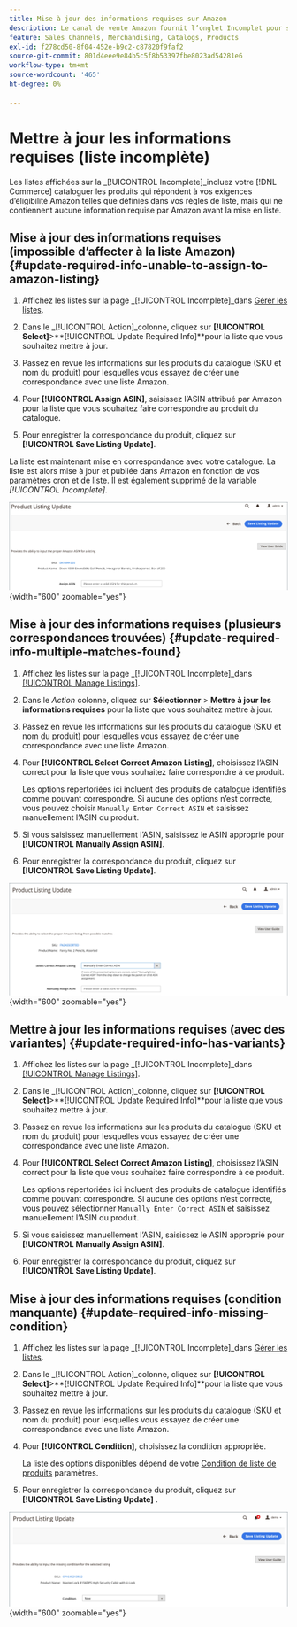 ```yaml
---
title: Mise à jour des informations requises sur Amazon
description: Le canal de vente Amazon fournit l’onglet Incomplet pour surveiller les produits du catalogue de commerce qui ne contiennent pas les informations requises par Amazon.
feature: Sales Channels, Merchandising, Catalogs, Products
exl-id: f278cd50-8f04-452e-b9c2-c87820f9faf2
source-git-commit: 801d4eee9e84b5c5f8b53397fbe8023ad54281e6
workflow-type: tm+mt
source-wordcount: '465'
ht-degree: 0%

---
```


# Mettre à jour les informations requises (liste incomplète)

Les listes affichées sur la _[!UICONTROL Incomplete]_incluez votre [!DNL Commerce] cataloguer les produits qui répondent à vos exigences d’éligibilité Amazon telles que définies dans vos règles de liste, mais qui ne contiennent aucune information requise par Amazon avant la mise en liste.

## Mise à jour des informations requises (impossible d’affecter à la liste Amazon) {#update-required-info-unable-to-assign-to-amazon-listing}

1. Affichez les listes sur la page _[!UICONTROL Incomplete]_dans [Gérer les listes](./managing-product-listings.md).

1. Dans le _[!UICONTROL Action]_colonne, cliquez sur **[!UICONTROL Select]**>**[!UICONTROL Update Required Info]**pour la liste que vous souhaitez mettre à jour.

1. Passez en revue les informations sur les produits du catalogue (SKU et nom du produit) pour lesquelles vous essayez de créer une correspondance avec une liste Amazon.

1. Pour **[!UICONTROL Assign ASIN]**, saisissez l’ASIN attribué par Amazon pour la liste que vous souhaitez faire correspondre au produit du catalogue.

1. Pour enregistrer la correspondance du produit, cliquez sur **[!UICONTROL Save Listing Update]**.

La liste est maintenant mise en correspondance avec votre catalogue. La liste est alors mise à jour et publiée dans Amazon en fonction de vos paramètres cron et de liste. Il est également supprimé de la variable _[!UICONTROL Incomplete]_.

![Affectez manuellement ASIN pour qu’il n’y ait aucune correspondance de liste.](assets/amazon-listing-update-assign-asin.png){width="600" zoomable="yes"}

## Mise à jour des informations requises (plusieurs correspondances trouvées) {#update-required-info-multiple-matches-found}

1. Affichez les listes sur la page _[!UICONTROL Incomplete]_dans [[!UICONTROL Manage Listings]](./managing-product-listings.md).

1. Dans le _Action_ colonne, cliquez sur **Sélectionner** > **Mettre à jour les informations requises** pour la liste que vous souhaitez mettre à jour.

1. Passez en revue les informations sur les produits du catalogue (SKU et nom du produit) pour lesquelles vous essayez de créer une correspondance avec une liste Amazon.

1. Pour **[!UICONTROL Select Correct Amazon Listing]**, choisissez l’ASIN correct pour la liste que vous souhaitez faire correspondre à ce produit.

   Les options répertoriées ici incluent des produits de catalogue identifiés comme pouvant correspondre. Si aucune des options n’est correcte, vous pouvez choisir `Manually Enter Correct ASIN` et saisissez manuellement l’ASIN du produit.

1. Si vous saisissez manuellement l’ASIN, saisissez le ASIN approprié pour **[!UICONTROL Manually Assign ASIN]**.

1. Pour enregistrer la correspondance du produit, cliquez sur **[!UICONTROL Save Listing Update]**.

![Sélection manuelle d’ASIN parmi plusieurs correspondances possibles](assets/amazon-listing-update-multiple-matches.png){width="600" zoomable="yes"}

## Mettre à jour les informations requises (avec des variantes) {#update-required-info-has-variants}

1. Affichez les listes sur la page _[!UICONTROL Incomplete]_dans [[!UICONTROL Manage Listings]](./managing-product-listings.md).

1. Dans le _[!UICONTROL Action]_colonne, cliquez sur **[!UICONTROL Select]**>**[!UICONTROL Update Required Info]**pour la liste que vous souhaitez mettre à jour.

1. Passez en revue les informations sur les produits du catalogue (SKU et nom du produit) pour lesquelles vous essayez de créer une correspondance avec une liste Amazon.

1. Pour **[!UICONTROL Select Correct Amazon Listing]**, choisissez l’ASIN correct pour la liste que vous souhaitez faire correspondre à ce produit.

   Les options répertoriées ici incluent des produits de catalogue identifiés comme pouvant correspondre. Si aucune des options n’est correcte, vous pouvez sélectionner `Manually Enter Correct ASIN` et saisissez manuellement l’ASIN du produit.

1. Si vous saisissez manuellement l’ASIN, saisissez le ASIN approprié pour **[!UICONTROL Manually Assign ASIN]**.

1. Pour enregistrer la correspondance du produit, cliquez sur **[!UICONTROL Save Listing Update]**.

## Mise à jour des informations requises (condition manquante) {#update-required-info-missing-condition}

1. Affichez les listes sur la page _[!UICONTROL Incomplete]_dans [Gérer les listes](./managing-product-listings.md).

1. Dans le _[!UICONTROL Action]_colonne, cliquez sur **[!UICONTROL Select]**>**[!UICONTROL Update Required Info]**pour la liste que vous souhaitez mettre à jour.

1. Passez en revue les informations sur les produits du catalogue (SKU et nom du produit) pour lesquelles vous essayez de créer une correspondance avec une liste Amazon.

1. Pour **[!UICONTROL Condition]**, choisissez la condition appropriée.

   La liste des options disponibles dépend de votre [Condition de liste de produits](./product-listing-condition.md) paramètres.

1. Pour enregistrer la correspondance du produit, cliquez sur **[!UICONTROL Save Listing Update]** .

![Mettre à jour manuellement la condition manquante](assets/amazon-update-listing-missing-condition.png){width="600" zoomable="yes"}
